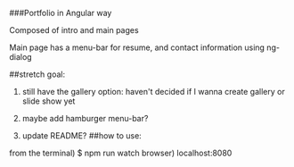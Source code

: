 ###Portfolio in Angular way

Composed of intro and main pages

Main page has a menu-bar for resume, and contact information using ng-dialog

##stretch goal:

1) still have the gallery option: haven't decided if I wanna create gallery or slide show yet

2) maybe add hamburger menu-bar?

3) update README?
##how to use:

from the terminal) $ npm run watch
browser) localhost:8080
